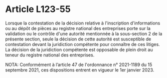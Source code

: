 # Article L123-55

Lorsque la contestation de la décision relative à l'inscription d'informations ou au dépôt de pièces au registre national des entreprises porte sur la validation ou le contrôle d'une autorité mentionnée à la sous-section 2 de la présente section, seule la décision de cette autorité est susceptible de contestation devant la juridiction compétente pour connaître de ces litiges. La décision de la juridiction compétente est opposable de plein droit au teneur du registre national des entreprises.

NOTA:
Conformément à l’article 47 de l'ordonnance n° 2021-1189 du 15 septembre 2021, ces dispositions entrent en vigueur le 1er janvier 2023.

